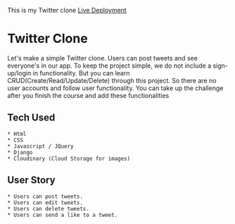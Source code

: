 This is my Twitter clone [Live Deployment](https://twitter-clone.ajzambrano5.repl.co/)

# Twitter Clone

Let's make a simple Twitter clone. Users can post tweets and see everyone's in our app.
To keep the project simple, we do not include a sign-up/login in functionality.
But you can learn CRUD(Create/Read/Update/Delete) through this project.
So there are no user accounts and follow user functionality. You can take up the challenge after you finish the course and add these functionalities 


## Tech Used
```
* Html
* CSS
* Javascript / JQuery
* Django
* Cloudinary (Cloud Storage for images)
```

## User Story
```
* Users can post tweets.
* Users can edit tweets.
* Users can delete tweets.
* Users can send a like to a tweet.
```